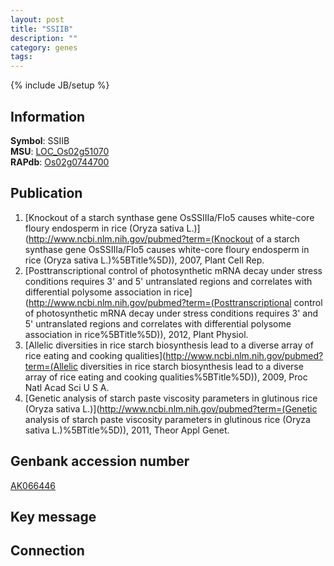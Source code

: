 ```yaml
---
layout: post
title: "SSIIB"
description: ""
category: genes
tags: 
---
```

{% include JB/setup %}

## Information
__Symbol__: SSIIB  
__MSU__: [LOC_Os02g51070](http://rice.plantbiology.msu.edu/cgi-bin/ORF_infopage.cgi?orf=LOC_Os02g51070)  
__RAPdb__: [Os02g0744700](http://rapdb.dna.affrc.go.jp/viewer/gbrowse_details/irgsp1?name=Os02g0744700)  

## Publication
1. [Knockout of a starch synthase gene OsSSIIIa/Flo5 causes white-core floury endosperm in rice (Oryza sativa L.)](http://www.ncbi.nlm.nih.gov/pubmed?term=(Knockout of a starch synthase gene OsSSIIIa/Flo5 causes white-core floury endosperm in rice (Oryza sativa L.)%5BTitle%5D)), 2007, Plant Cell Rep.
2. [Posttranscriptional control of photosynthetic mRNA decay under stress conditions requires 3' and 5' untranslated regions and correlates with differential polysome association in rice](http://www.ncbi.nlm.nih.gov/pubmed?term=(Posttranscriptional control of photosynthetic mRNA decay under stress conditions requires 3' and 5' untranslated regions and correlates with differential polysome association in rice%5BTitle%5D)), 2012, Plant Physiol.
3. [Allelic diversities in rice starch biosynthesis lead to a diverse array of rice eating and cooking qualities](http://www.ncbi.nlm.nih.gov/pubmed?term=(Allelic diversities in rice starch biosynthesis lead to a diverse array of rice eating and cooking qualities%5BTitle%5D)), 2009, Proc Natl Acad Sci U S A.
4. [Genetic analysis of starch paste viscosity parameters in glutinous rice (Oryza sativa L.)](http://www.ncbi.nlm.nih.gov/pubmed?term=(Genetic analysis of starch paste viscosity parameters in glutinous rice (Oryza sativa L.)%5BTitle%5D)), 2011, Theor Appl Genet.

## Genbank accession number
[AK066446](http://www.ncbi.nlm.nih.gov/nuccore/AK066446)

## Key message

## Connection


